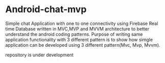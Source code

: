 # Android-chat-mvp
Simple chat Application with one to one connectivity using Firebase Real time Database written in MVC,MVP and MVVM  architecture to better understand the android coding patterns. Purpose of writing same application functionality with 3 different pattern is to show how simgle application can be developed using 3 different pattern(Mvc, Mvp, Mvvm).

repository is under development
